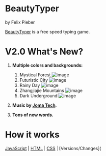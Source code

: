 # BeautyTyper

by Felix Pieber



[BeautyTyper](https://felixpieber.github.io/web/projects/Beauty-Typer/index.html) is a free speed typing game.

# V2.0 What's New?

1. **Multiple colors and backgrounds:**
   1. Mystical Forest
      ![image](https://wallpaperaccess.com/full/2471303.gif)
   2. Futuristic City
      ![image](https://wallpaperaccess.com/full/2825787.gif)
   3. Rainy Day
      ![image](https://wallpaperaccess.com/full/2825711.gif)
   4. Zhangjiajie Mountains
      ![image](https://wallpaperaccess.com/full/2825724.gif)
   5. Dark Underground
      ![image](https://wallpaperaccess.com/full/2825801.gif)
2. **Music by [Joma Tech](https://www.youtube.com/c/JomaOppa).**

3. **Tons of new words.**

# How it works

[JavaScript](https://github.com/felixpieber/Beauty-Typer/blob/main/js/main.js) | [HTML](https://github.com/felixpieber/Beauty-Typer/blob/main/index.html) | [CSS](https://github.com/felixpieber/Beauty-Typer/blob/main/css/style.css) | [Versions/Changes](